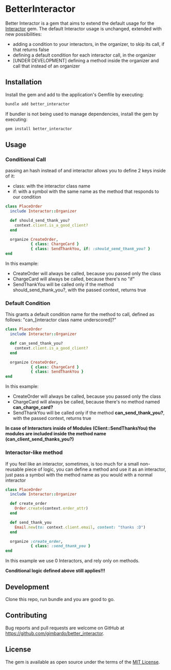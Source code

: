 # BetterInteractor

Better Interactor is a gem that aims to extend the default usage for the [Interactor](https://github.com/collectiveidea/interactor) gem. The default Interactor usage is unchanged, extended with new possibilities:

- adding a condition to your interactors, in the organizer, to skip its call, if that returns false
- defining a default condition for each interactor call, in the organizer
- [UNDER DEVELOPMENT] defining a method inside the organizer and call that instead of an organizer

## Installation

Install the gem and add to the application's Gemfile by executing:

```bash
bundle add better_interactor
```

If bundler is not being used to manage dependencies, install the gem by executing:

```bash
gem install better_interactor
```

## Usage

### Conditional Call

passing an hash instead of and interactor allows you to define 2 keys inside of it:

- class: with the interactor class name
- if: with a symbol with the same name as the method that responds to our condition

``` ruby
class PlaceOrder
  include Interactor::Organizer

  def should_send_thank_you?
    context.client.is_a_good_client?
  end

  organize CreateOrder,
           { class: ChargeCard }
           { class: SendThankYou, if: :should_send_thank_you? }
end
```

In this example:

- CreateOrder will always be called, because you passed only the class
- ChargeCard will always be called, because there's no "if"
- SendThankYou will be called only if the method should_send_thank_you?, with the passed context, returns true

### Default Condition

This grants a default condition name for the method to call, defined as follows:
"can_[interactor class name underscored]?"

``` ruby
class PlaceOrder
  include Interactor::Organizer

  def can_send_thank_you?
    context.client.is_a_good_client?
  end

  organize CreateOrder,
           { class: ChargeCard }
           { class: SendThankYou }
end
```

In this example:

- CreateOrder will always be called, because you passed only the class
- ChargeCard will always be called, because there's no method named **can_charge_card?**
- SendThankYou will be called only if the method **can_send_thank_you?**, with the passed context, returns true

**In case of Interactors inside of Modules (Client::SendThanksYou) the modules are included inside the method name (can_client_send_thanks_you?)**

### Interactor-like method

If you feel like an interactor, sometimes, is too much for a small non-reusable piece of logic, you can define a method
and use it as an interactor, just pass a symbol with the method name as you would with a normal interactor

``` ruby
class PlaceOrder
  include Interactor::Organizer

  def create_order
    Order.create(context.order_attr)
  end

  def send_thank_you
    Email.new(to: context.client.email, content: "thanks :D")
  end

  organize :create_order,
           { class: :send_thank_you }
end
```

In this example we use 0 Interactors, and rely only on methods.

**Conditional logic defined above still applies!!!**

## Development

Clone this repo, run bundle and you are good to go.

## Contributing

Bug reports and pull requests are welcome on GitHub at https://github.com/gimbardo/better_interactor.

## License

The gem is available as open source under the terms of the [MIT License](https://opensource.org/licenses/MIT).
